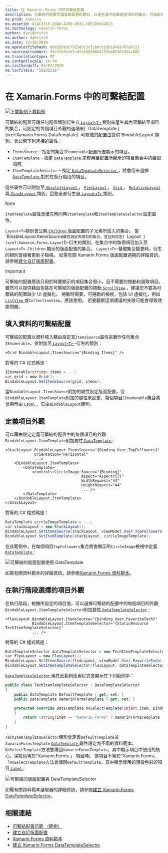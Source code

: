 ```yaml
---
title: 在 Xamarin.Forms 中的可繫結配置
description: 可繫結的配置可讓版面配置的類別，以產生其內容繫結至項目的集合，可設定的每個項目使用 DataTemplate 外觀的選項。
ms.prod: xamarin
ms.assetid: 824C3319-20A0-42D0-8632-CDECD98349C3
ms.technology: xamarin-forms
author: davidbritch
ms.author: dabritch
ms.date: 12/18/2018
ms.openlocfilehash: b0e2d5e3c7923e5c3cf2adcc1dd104a97b78e727
ms.sourcegitcommit: 93c9fe61eb2cdfa530960b4253eb85161894c882
ms.translationtype: MT
ms.contentlocale: zh-TW
ms.lasthandoff: 02/07/2019
ms.locfileid: "55832216"
---
```

# <a name="bindable-layouts-in-xamarinforms"></a>在 Xamarin.Forms 中的可繫結配置

[![下載範例](~/media/shared/download.png)下載範例](https://developer.xamarin.com/samples/xamarin-forms/UserInterface/BindableLayouts/)

可繫結的配置可讓任何配置類別衍生自[ `Layout<T>` ](xref:Xamarin.Forms.Layout`1)類別來產生其內容繫結至項目的集合，可設定的每個項目外觀的選項來[ `DataTemplate`](xref:Xamarin.Forms.DataTemplate). 可繫結的配置由提供`BindableLayout`類別，會公開下列連接的屬性：

- `ItemsSource` – 指定的集合`IEnumerable`配置所要顯示的項目。
- `ItemTemplate` – 指定[ `DataTemplate` ](xref:Xamarin.Forms.DataTemplate)来套用至配置所顯示的項目集合中的每個項目。
- `ItemTemplateSelector` – 指定[ `DataTemplateSelector` ](xref:Xamarin.Forms.DataTemplateSelector) ，將會用來選擇[ `DataTemplate` ](xref:Xamarin.Forms.DataTemplate)對於在執行階段的項目。

這些屬性可以附加至[ `AbsoluteLayout` ](xref:Xamarin.Forms.AbsoluteLayout)， [ `FlexLayout` ](xref:Xamarin.Forms.FlexLayout)， [ `Grid` ](xref:Xamarin.Forms.Grid)， [ `RelativeLayout` ](xref:Xamarin.Forms.RelativeLayout)與[ `StackLayout` ](xref:Xamarin.Forms.StackLayout)類別，這些全都衍生自[ `Layout<T>` ](xref:Xamarin.Forms.Layout`1)類別。

> [!NOTE]
> `ItemTemplate`屬性會優先時同時`ItemTemplate`和`ItemTemplateSelector`設定屬性。

`Layout<T>`類別會公開[ `Children` ](xref:Xamarin.Forms.Layout`1.Children)版面配置的子元素所加入的集合。 當`BinableLayout.ItemsSource`屬性設定為項目的集合，並且附加至[ `Layout<T>` ](xref:Xamarin.Forms.Layout`1)-衍生的類別，在集合中的每個項目加入至`Layout<T>.Children` 顯示的版面配置的集合。 `Layout<T>`-基礎集合變更時，衍生的類別會接著更新子檢視。 如需有關 Xamarin.Forms 版面配置週期的詳細資訊，請參閱[建立自訂版面配置](~/xamarin-forms/user-interface/layouts/custom.md)。

> [!IMPORTANT]
> 可繫結的配置應該只用於時要顯示的項目集合很小，且不需要的捲動和選取項目。 雖然可以提供藉由包裝在可繫結的版面配置的捲動[ `ScrollView` ](xref:Xamarin.Forms.ScrollView)，建議您不要為可繫結的配置缺少 UI 虛擬化。 捲動時需要，可捲動的檢視，包括 UI 虛擬化，例如[ `ListView` ](xref:Xamarin.Forms.ListView)或`CollectionView`，應該使用。 若要觀察這項建議的失敗可能會導致效能問題。

## <a name="populating-a-bindable-layout-with-data"></a>填入資料的可繫結配置

可繫結的配置以資料填入藉由設定其`ItemsSource`屬性來實作任何集合`IEnumerable`，並附加至[ `Layout<T>` ](xref:Xamarin.Forms.Layout`1)-衍生的類別：

```xaml
<Grid BindableLayout.ItemsSource="{Binding Items}" />
```

對等的 C# 程式碼是：

```csharp
IEnumerable<string> items = ...;
var grid = new Grid();
BindableLayout.SetItemsSource(grid, items);
```

當`BindableLayout.ItemsSource`附加的屬性設定版面配置，但`BindableLayout.ItemTemplate`附加的屬性未設定，每個項目`IEnumerable`集合將會顯示由[ `Label` ](xref:Xamarin.Forms.Label) ，它由`BindableLayout`類別。

## <a name="defining-item-appearance"></a>定義項目外觀

可以藉由設定定義可繫結的配置中的每個項目的外觀`BindableLayout.ItemTemplate`附加屬性[ `DataTemplate` ](xref:Xamarin.Forms.DataTemplate):

```xaml
<StackLayout BindableLayout.ItemsSource="{Binding User.TopFollowers}"
             Orientation="Horizontal"
             ...>
    <BindableLayout.ItemTemplate>
        <DataTemplate>
            <controls:CircleImage Source="{Binding}"
                                  Aspect="AspectFill"
                                  WidthRequest="44"
                                  HeightRequest="44"
                                  ... />
        </DataTemplate>
    </BindableLayout.ItemTemplate>
</StackLayout>
```

對等的 C# 程式碼是：

```csharp
DataTemplate circleImageTemplate = ...;
var stackLayout = new StackLayout();
BindableLayout.SetItemsSource(stackLayout, viewModel.User.TopFollowers);
BindableLayout.SetItemTemplate(stackLayout, circleImageTemplate);
```

在此範例中，在每個項目`TopFollowers`集合將會顯示所`CircleImage`檢視中定義[ `DataTemplate` ](xref:Xamarin.Forms.DataTemplate):

![可繫結的版面配置使用 DataTemplate](bindable-layouts-images/top-followers.png "可繫結的版面配置與資料範本")

如需有關資料範本的詳細資訊，請參閱[Xamarin.Forms 資料範本](~/xamarin-forms/app-fundamentals/templates/data-templates/index.md)。

## <a name="choosing-item-appearance-at-runtime"></a>在執行階段選擇的項目外觀

在執行階段，根據所設定的項目值，可以選擇可繫結的配置中的每個項目的外觀`BindableLayout.ItemTemplateSelector`附加屬性[ `DataTemplateSelector` ](xref:Xamarin.Forms.DataTemplateSelector):

```xaml
<FlexLayout BindableLayout.ItemsSource="{Binding User.FavoriteTech}"
            BindableLayout.ItemTemplateSelector="{StaticResource TechItemTemplateSelector}"
            ... />
```

對等的 C# 程式碼是：

```csharp
DataTemplateSelector dataTemplateSelector = new TechItemTemplateSelector { ... };
var flexLayout = new FlexLayout();
BindableLayout.SetItemsSource(flexLayout, viewModel.User.FavoriteTech);
BindableLayout.SetItemTemplateSelector(flexLayout, dataTemplateSelector);
```

[ `DataTemplateSelector` ](xref:Xamarin.Forms.DataTemplateSelector)用在此範例應用程式會顯示在下列範例中：

```csharp
public class TechItemTemplateSelector : DataTemplateSelector
{
    public DataTemplate DefaultTemplate { get; set; }
    public DataTemplate XamarinFormsTemplate { get; set; }

    protected override DataTemplate OnSelectTemplate(object item, BindableObject container)
    {
        return (string)item == "Xamarin.Forms" ? XamarinFormsTemplate : DefaultTemplate;
    }
}
```

`TechItemTemplateSelector`類別會定義`DefaultTemplate`並`XamarinFormsTemplate` [ `DataTemplate` ](xref:Xamarin.Forms.DataTemplate)屬性設定為不同的資料範本。 `OnSelectTemplate`方法會傳回`XamarinFormsTemplate`，其中顯示項目中使用的核心，深紅色等於"Xamarin.Forms 」 項目時。 當項目不等於"Xamarin.Forms，「`OnSelectTemplate`方法會傳回`DefaultTemplate`，其中顯示使用的預設色彩的項目[ `Label` ](xref:Xamarin.Forms.Label):

![可繫結的版面配置與 DataTemplateSelector](bindable-layouts-images/favorite-tech.png "可繫結的版面配置與資料範本選取器")

如需有關資料範本選取器的詳細資訊，請參閱[建立 Xamarin.Forms DataTemplateSelector](~/xamarin-forms/app-fundamentals/templates/data-templates/selector.md)。

## <a name="related-links"></a>相關連結

- [可繫結配置示範 （範例）](https://developer.xamarin.com/samples/xamarin-forms/UserInterface/BindableLayouts/)
- [建立自訂版面配置](~/xamarin-forms/user-interface/layouts/custom.md)
- [Xamarin.Forms 資料範本](~/xamarin-forms/app-fundamentals/templates/data-templates/index.md)
- [建立 Xamarin.Forms DataTemplateSelector](~/xamarin-forms/app-fundamentals/templates/data-templates/selector.md)
